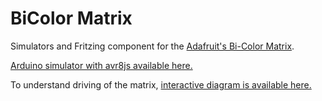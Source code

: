 # BiColor Matrix

Simulators and Fritzing component for the [Adafruit's Bi-Color Matrix](https://www.adafruit.com/product/458).

[Arduino simulator with avr8js available here.](https://florianclume.github.io/bicolor-led-matrix/emulator/index.html)

To understand driving of the matrix, [interactive diagram is available here.](https://florianclume.github.io/bicolor-led-matrix/bicolor-matrix-voltage.html)

